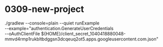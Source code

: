 # 0309-new-project
./gradlew --console=plain --quiet runExample \
  --example="authentication.GenerateUserCredentials \
  --oAuthClientFile ${HOME}/client_secret_1040418880048-mmvd4rmp1rukbltbdggsn3dcqeuq2ot5.apps.googleusercontent.com.json"
  
